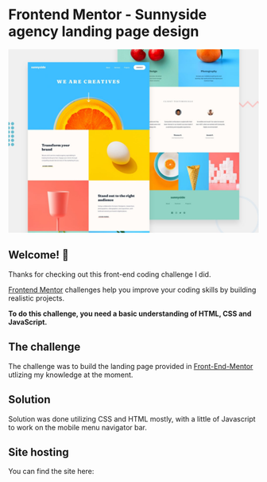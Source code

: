 # Frontend Mentor - Sunnyside agency landing page design

![Design preview for the Sunnyside agency landing page coding challenge](./design/desktop-preview.jpg)

## Welcome! 👋

Thanks for checking out this front-end coding challenge I did.

[Frontend Mentor](https://www.frontendmentor.io) challenges help you improve your coding skills by building realistic projects.

**To do this challenge, you need a basic understanding of HTML, CSS and JavaScript.**

## The challenge

The challenge was to build the landing page provided in [Front-End-Mentor](https://www.frontendmentor.io/challenges/sunnyside-agency-landing-page-7yVs3B6ef/hub/sunnyside-agency-landing-page-2mkGnGZri) utlizing my knowledge at the moment.

## Solution

Solution was done utilizing CSS and HTML mostly, with a little of Javascript to work on the mobile menu navigator bar.

## Site hosting

You can find the site here:
